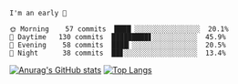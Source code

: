 <!--START_SECTION:productive-box-in-readme-->
```text
I'm an early 🐥

🌞 Morning    57 commits  ████▏░░░░░░░░░░░░░░░░  20.1%
🌆 Daytime   130 commits  █████████▋░░░░░░░░░░░  45.9%
🌃 Evening    58 commits  ████▎░░░░░░░░░░░░░░░░  20.5%
🌚 Night      38 commits  ██▊░░░░░░░░░░░░░░░░░░  13.4%
```
<!--END_SECTION:productive-box-in-readme-->
[![Anurag's GitHub stats](https://github-readme-stats.vercel.app/api?username=tykeaboyloy&count_private=true&theme=vue-light&show_icons=true)](https://github.com/anuraghazra/github-readme-stats)
[![Top Langs](https://github-readme-stats.vercel.app/api/top-langs/?username=tykeaboyloy&layout=compact&theme=vue-light&langs_count=8)](https://github.com/anuraghazra/github-readme-stats)
